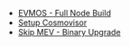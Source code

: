 - [EVMOS - Full Node Build](<EVMOS - Full Node Build f7b103a5.md>)
- [Setup Cosmovisor](<Setup Cosmovisor 8f9695e5.md>)
- [Skip MEV - Binary Upgrade](<Skip MEV - Binary Upgrade 02b6fc60.md>)
